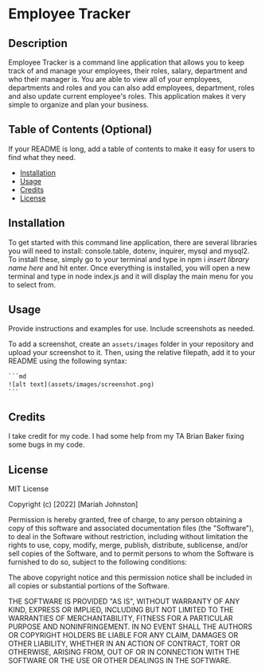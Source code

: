 # Employee Tracker

## Description

Employee Tracker is a command line application that allows you to keep track of and manage your employees, their roles, salary, department and who their manager is. You are able to view all of your employees, departments and roles and you can also add employees, department, roles and also update current employee's roles. This application makes it very simple to organize and plan your business.

## Table of Contents (Optional)

If your README is long, add a table of contents to make it easy for users to find what they need.

- [Installation](#installation)
- [Usage](#usage)
- [Credits](#credits)
- [License](#license)

## Installation

To get started with this command line application, there are several libraries you will need to install: console.table, dotenv, inquirer, mysql and mysql2. To install these, simply go to your terminal and type in npm i *insert library name here* and hit enter. Once everything is installed, you will open a new terminal and type in node index.js and it will display the main menu for you to select from. 

## Usage

Provide instructions and examples for use. Include screenshots as needed.

To add a screenshot, create an `assets/images` folder in your repository and upload your screenshot to it. Then, using the relative filepath, add it to your README using the following syntax:

    ```md
    ![alt text](assets/images/screenshot.png)
    ```

## Credits

I take credit for my code. I had some help from my TA Brian Baker fixing some bugs in my code.

## License

MIT License

Copyright (c) [2022] [Mariah Johnston]

Permission is hereby granted, free of charge, to any person obtaining a copy
of this software and associated documentation files (the "Software"), to deal
in the Software without restriction, including without limitation the rights
to use, copy, modify, merge, publish, distribute, sublicense, and/or sell
copies of the Software, and to permit persons to whom the Software is
furnished to do so, subject to the following conditions:

The above copyright notice and this permission notice shall be included in all
copies or substantial portions of the Software.

THE SOFTWARE IS PROVIDED "AS IS", WITHOUT WARRANTY OF ANY KIND, EXPRESS OR
IMPLIED, INCLUDING BUT NOT LIMITED TO THE WARRANTIES OF MERCHANTABILITY,
FITNESS FOR A PARTICULAR PURPOSE AND NONINFRINGEMENT. IN NO EVENT SHALL THE
AUTHORS OR COPYRIGHT HOLDERS BE LIABLE FOR ANY CLAIM, DAMAGES OR OTHER
LIABILITY, WHETHER IN AN ACTION OF CONTRACT, TORT OR OTHERWISE, ARISING FROM,
OUT OF OR IN CONNECTION WITH THE SOFTWARE OR THE USE OR OTHER DEALINGS IN THE
SOFTWARE.